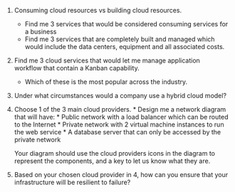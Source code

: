 1. Consuming cloud resources vs building cloud resources.
    * Find me 3 services that would be considered consuming services for a business
    * Find me 3 services that are completely built and managed which would include the data centers, equipment and all associated costs.
2. Find me 3 cloud services that would let me manage application workflow that contain a Kanban capability.
    * Which of these is the most popular across the industry.
3. Under what circumstances would a company use a hybrid cloud model?
4. Choose 1 of the 3 main cloud providers.
       * Design me a network diagram that will have:
       * Public network with a load balancer which can be routed to the Internet
       * Private network with 2 virtual machine instances to run the web service
       * A database server that can only be accessed by the private network

   Your diagram should use the cloud providers icons in the diagram to represent the components, and a key to let us know what they are.

5. Based on your chosen cloud provider in 4, how can you ensure that your infrastructure will be resilient to failure?
